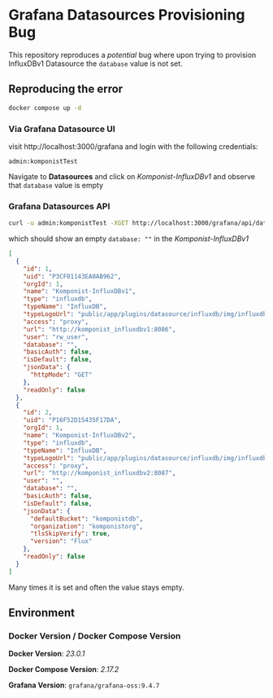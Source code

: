 # Grafana Datasources Provisioning Bug

This repository reproduces a _potential_ bug where upon trying to provision InfluxDBv1 Datasource
the `database` value is not set.

## Reproducing the error

```bash
docker compose up -d
```

### Via Grafana Datasource UI

visit http://localhost:3000/grafana and login with the following credentials:

    admin:komponistTest

Navigate to __Datasources__ and click on _Komponist-InfluxDBv1_ and observe that
`database` value is empty


### Grafana Datasources API

```bash
curl -u admin:komponistTest -XGET http://localhost:3000/grafana/api/datasources | jq "."
```

which should show an empty `database: ""` in the _Komponist-InfluxDBv1_

```json
[
  {
    "id": 1,
    "uid": "P3CF01143EA0AB962",
    "orgId": 1,
    "name": "Komponist-InfluxDBv1",
    "type": "influxdb",
    "typeName": "InfluxDB",
    "typeLogoUrl": "public/app/plugins/datasource/influxdb/img/influxdb_logo.svg",
    "access": "proxy",
    "url": "http://komponist_influxdbv1:8086",
    "user": "rw_user",
    "database": "",
    "basicAuth": false,
    "isDefault": false,
    "jsonData": {
      "httpMode": "GET"
    },
    "readOnly": false
  },
  {
    "id": 2,
    "uid": "P16F52D15435F17DA",
    "orgId": 1,
    "name": "Komponist-InfluxDBv2",
    "type": "influxdb",
    "typeName": "InfluxDB",
    "typeLogoUrl": "public/app/plugins/datasource/influxdb/img/influxdb_logo.svg",
    "access": "proxy",
    "url": "http://komponist_influxdbv2:8087",
    "user": "",
    "database": "",
    "basicAuth": false,
    "isDefault": false,
    "jsonData": {
      "defaultBucket": "komponistdb",
      "organization": "komponistorg",
      "tlsSkipVerify": true,
      "version": "Flux"
    },
    "readOnly": false
  }
]
```

Many times it is set and often the value stays empty.

## Environment

### Docker Version / Docker Compose Version

__Docker Version__: _23.0.1_

__Docker Compose Version__: _2.17.2_

__Grafana Version__: `grafana/grafana-oss:9.4.7`

